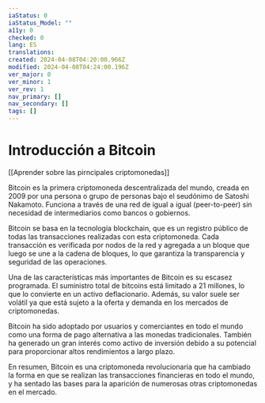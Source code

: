 ```yaml
---
iaStatus: 0
iaStatus_Model: ""
a11y: 0
checked: 0
lang: ES
translations: 
created: 2024-04-08T04:20:00.966Z
modified: 2024-04-08T04:24:00.196Z
ver_major: 0
ver_minor: 1
ver_rev: 1
nav_primary: []
nav_secondary: []
tags: []
---
```

# Introducción a Bitcoin

[[Aprender sobre las pirncipales criptomonedas]]

Bitcoin es la primera criptomoneda descentralizada del mundo, creada en 2009 por una persona o grupo de personas bajo el seudónimo de Satoshi Nakamoto. Funciona a través de una red de igual a igual (peer-to-peer) sin necesidad de intermediarios como bancos o gobiernos.

Bitcoin se basa en la tecnología blockchain, que es un registro público de todas las transacciones realizadas con esta criptomoneda. Cada transacción es verificada por nodos de la red y agregada a un bloque que luego se une a la cadena de bloques, lo que garantiza la transparencia y seguridad de las operaciones.

Una de las características más importantes de Bitcoin es su escasez programada. El suministro total de bitcoins está limitado a 21 millones, lo que lo convierte en un activo deflacionario. Además, su valor suele ser volátil ya que está sujeto a la oferta y demanda en los mercados de criptomonedas.

Bitcoin ha sido adoptado por usuarios y comerciantes en todo el mundo como una forma de pago alternativa a las monedas tradicionales. También ha generado un gran interés como activo de inversión debido a su potencial para proporcionar altos rendimientos a largo plazo.

En resumen, Bitcoin es una criptomoneda revolucionaria que ha cambiado la forma en que se realizan las transacciones financieras en todo el mundo, y ha sentado las bases para la aparición de numerosas otras criptomonedas en el mercado.
